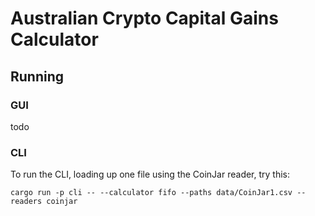 # Australian Crypto Capital Gains Calculator

## Running

### GUI
todo

### CLI
To run the CLI, loading up one file using the CoinJar reader, try this:
```
cargo run -p cli -- --calculator fifo --paths data/CoinJar1.csv --readers coinjar
```
